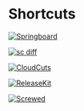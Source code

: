 # Shortcuts

[![Springboard](https://i.postimg.cc/02knctnW/Logo-Branding-Wht-BG.png)](https://github.com/MrTWrecks0208/Springboard)

[![sc diff](https://i.postimg.cc/9M9gHrws/scDiff.png)](https://github.com/MrTWrecks0208/sc-diff/)

[![CloudCuts](https://i.postimg.cc/jqNmGkzR/Cloud-Cuts.png)](https://github.com/MrTWrecks0208/CloudCuts)

[![ReleaseKit](https://i.postimg.cc/MGm823kD/imageedit-6-9868908497.png)](https://github.com/MrTWrecks0208/ReleaseKit)

[![Screwed](https://i.postimg.cc/ZRLYHKKT/screwed.png)](https://github.com/MrTWrecks0208/Screwed)

